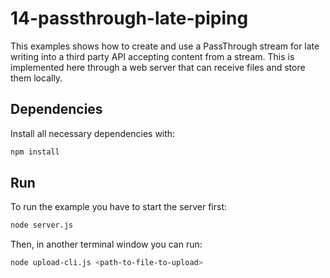# 14-passthrough-late-piping

This examples shows how to create and use a PassThrough stream for late writing into a third party API accepting content from a stream. This is implemented here through a web server that can receive files and store them locally.


## Dependencies

Install all necessary dependencies with:

```bash
npm install
```


## Run

To run the example you have to start the server first:

```bash
node server.js
```

Then, in another terminal window you can run:

```bash
node upload-cli.js <path-to-file-to-upload>
```
